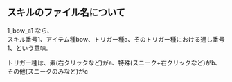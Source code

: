 

## スキルのファイル名について
1_bow_a1 なら、  
スキル番号1、アイテム種bow、トリガー種a、そのトリガー種における通し番号1、という意味。  

トリガー種は、素(右クリックなど)がa、特殊(スニーク+右クリックなど)がb、その他(スニークのみなど)がc  







